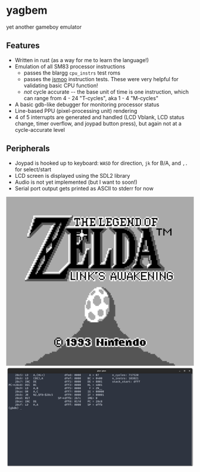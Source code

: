 # yagbem
yet another gameboy emulator

## Features
* Written in rust (as a way for me to learn the language!)
* Emulation of all SM83 processor instructions
    * passes the blargg `cpu_instrs` test roms
    * passes the [jsmoo](https://github.com/raddad772/jsmoo/tree/main/misc/tests/GeneratedTests/sm83/v1) instruction tests. These were very helpful for validating basic CPU function!
    * *not* cycle accurate -- the base unit of time is one instruction, which can range from 4 - 24 "T-cycles", aka 1 - 4 "M-cycles"
* A basic gdb-like debugger for monitoring processor status
* Line-based PPU (pixel-processing unit) rendering
* 4 of 5 interrupts are generated and handled (LCD Vblank, LCD status change, timer overflow, and joypad button press), but again not at a cycle-accurate level

## Peripherals
* Joypad is hooked up to keyboard: `WASD` for direction, `jk` for B/A, and `,.` for select/start
* LCD screen is displayed using the SDL2 library
* Audio is not yet implemented (but I want to soon!)
* Serial port output gets printed as ASCII to stderr for now


![Screenshot of the emulator playing the title screen of The Legend of Zelda, Link's Awakening](img/link.png) ![Screenshot of a text-based debugger for the emulator](img/debugger.png)
